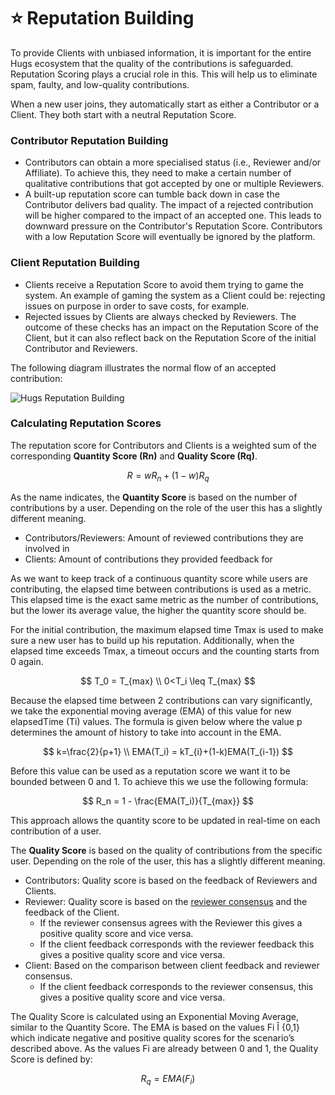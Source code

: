 # ⭐ Reputation Building

To provide Clients with unbiased information, it is important for the entire Hugs ecosystem that the quality of the contributions is safeguarded. Reputation Scoring plays a crucial role in this. This will help us to eliminate spam, faulty, and low-quality contributions.

When a new user joins, they automatically start as either a Contributor or a Client. They both start with a neutral Reputation Score.

### Contributor Reputation Building

* Contributors can obtain a more specialised status (i.e., Reviewer and/or Affiliate). To achieve this, they need to make a certain number of qualitative contributions that got accepted by one or multiple Reviewers.
* A built-up reputation score can tumble back down in case the Contributor delivers bad quality. The impact of a rejected contribution will be higher compared to the impact of an accepted one. This leads to downward pressure on the Contributor's Reputation Score. Contributors with a low Reputation Score will eventually be ignored by the platform.

### Client Reputation Building

* Clients receive a Reputation Score to avoid them trying to game the system. An example of gaming the system as a Client could be: rejecting issues on purpose in order to save costs, for example.
* Rejected issues by Clients are always checked by Reviewers. The outcome of these checks has an impact on the Reputation Score of the Client, but it can also reflect back on the Reputation Score of the initial Contributor and Reviewers.

The following diagram illustrates the normal flow of an accepted contribution:

![Hugs Reputation Building](../../.gitbook/assets/hugs\_issue\_flow02.png)

### Calculating Reputation Scores

The reputation score for Contributors and Clients is a weighted sum of the corresponding **Quantity Score (Rn)** and **Quality Score (Rq)**.

$$
R = wR_n + (1-w)R_q
$$

As the name indicates, the **Quantity Score** is based on the number of contributions by a user. Depending on the role of the user this has a slightly different meaning.&#x20;

* Contributors/Reviewers: Amount of reviewed contributions they are involved in&#x20;
* Clients: Amount of contributions they provided feedback for&#x20;

As we want to keep track of a continuous quantity score while users are contributing, the elapsed time between contributions is used as a metric. This elapsed time is the exact same metric as the number of contributions, but the lower its average value, the higher the quantity score should be.&#x20;

For the initial contribution, the maximum elapsed time Tmax is used to make sure a new user has to build up his reputation. Additionally, when the elapsed time exceeds Tmax, a timeout occurs and the counting starts from 0 again.&#x20;

$$
T_0 = T_{max} \\
0<T_i \leq T_{max}
$$

Because the elapsed time between 2 contributions can vary significantly, we take the exponential moving average (EMA) of this value for new elapsedTime (Ti) values. The formula is given below where the value p determines the amount of history to take into account in the EMA.​

$$
k=\frac{2}{p+1} \\
EMA(T_i) = kT_{i}+(1-k)EMA(T_{i-1})
$$

Before this value can be used as a reputation score we want it to be bounded between 0 and 1. To achieve this we use the following formula:

$$
R_n = 1 - \frac{EMA(T_i)}{T_{max}}
$$

This approach allows the quantity score to be updated in real-time on each contribution of a user.

The **Quality Score** is based on the quality of contributions from the specific user. Depending on the role of the user, this has a slightly different meaning.&#x20;

* Contributors: Quality score is based on the feedback of Reviewers and Clients.
* Reviewer: Quality score is based on the [reviewer consensus](reviewer-consensus.md) and the feedback of the Client.&#x20;
  * If the reviewer consensus agrees with the Reviewer this gives a positive quality score and vice versa.&#x20;
  * If the client feedback corresponds with the reviewer feedback this gives a positive quality score and vice versa.&#x20;
* Client: Based on the comparison between client feedback and reviewer consensus.&#x20;
  * If the client feedback corresponds to the reviewer consensus, this gives a positive quality score and vice versa.&#x20;

The Quality Score is calculated using an Exponential Moving Average, similar to the Quantity Score. The EMA is based on the values Fi Î {0,1} which indicate negative and positive quality scores for the scenario’s described above. As the values Fi are already between 0 and 1, the Quality Score is defined by:&#x20;

$$
R_q = EMA(F_i)
$$
